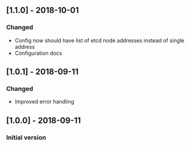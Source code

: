 ## [1.1.0] - 2018-10-01
### Changed
- Config now should have list of etcd node addresses instead of single address
- Configuration docs

## [1.0.1] - 2018-09-11
### Changed
- Improved error handling

## [1.0.0] - 2018-09-11
### Initial version